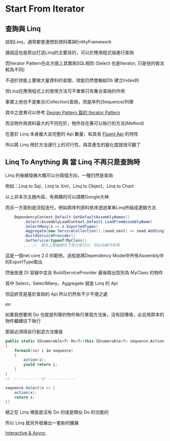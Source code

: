 # Start From Iterator

## 查詢與 Linq

談到Linq，通常都會連想到資料庫與EntityFramework

據說這也是原出打造Linq的主要目的，可以於應用程式端進行查詢

而Iterator Pattern在此方面上其實與SQL相同 \(Select 也是Iterator, 只是他的做法較為不同\)

不過於效能上要做大量資料的查閱，效能仍然會輸給Db 建立Index的

但Linq在應用程式上的使用方法可不單單只有集合查詢的作用

事實上他也不是集合\(Collection\)查詢，而是序列\(Sequence\)列舉

其中之差異可以參考 [Design Pattern 篇的 Iterator Pattern](https://github.com/dcvsling/Tech-Tree/tree/258e7afd792743917b6702094d23297cdcd800c8/topic/reactive/topic/design-pattern/iterator.md)

而且物件與資料最大的不同在於，物件存在著可以執行的方法\(Method\)

在基於 Linq 本身龐大且完整的 Api 數量，和具有 [Fluent Api](https://github.com/dcvsling/Tech-Tree/tree/258e7afd792743917b6702094d23297cdcd800c8/topic/reactive/topic/design-pattern/fluent-api.md) 的特性

所以將 Linq 用於方法運行上的可行性，與其產生的變化度就很可觀了

## Linq To Anything 與 當 Linq 不再只是查詢時

Linq 的後續發展大概可以分兩個方向，一種仍然是查詢

例如：Linq to Sql，Linq to Xml，Linq to Object，Linq to Chart

以上非本次主題內容，有興趣的可以請教Google大神

而另一方面則是流程迭代，例如將序列資料依序透過某串Linq所組成連鎖方法

```csharp
    DependencyContext.Default.GetDefaultAssemblyNames()
        .Select(AssemblyLoadContext.Default.LoadFromAssemblyName)
        .SelectMany(x => x.ExportedTypes)
        .Aggregate(new ServiceCollection(),(seed,next) => seed.AddSingleton(next))
        .BuildServiceProvider()
        .GetService(typeof(MyClass))
        ... //　基本上要繼續往下寫也是可以，但此純屬作效果
```

這是一個net core 2.0 的範例，過程是將Dependency Model中所有Assembly中的ExportType取出

然後放進 DI 容器中並且 BuildServiceProvider 最後取出型別為 MyClass 的物件

其中 Select，SelectMany，Aggregate 就是 Linq 的 Api

但這終究是基於查詢的 Api 所以仍然有不少不便之處

ex:

如果我想要用 Do 也就是列舉的物件執行某個方法後，沒有回傳值，必且用原本的物件繼續往下執行

那就必須得自行創造方法像是

```csharp
public static IEnumerable<T> Do<T>(this IEnumerable<T> sequence,Action<T> action)
{
    foreach(var i in sequence)
    {
        action(i);
        yield return i;
    }
}
// ------------ or ------------

sequence.Select(x => {
    action(x);
    return x;
})
```

總之在 Linq 裡面是沒有 Do 的或是類似 Do 的功能的

所以 Linq 就另外發展出一套新的擴展

[Interactive & Async](https://github.com/dcvsling/Tech-Tree/tree/258e7afd792743917b6702094d23297cdcd800c8/topic/reactive/topic/reactive/interactive-and-async.md)

